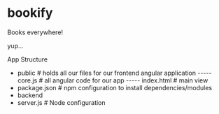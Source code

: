 # bookify
Books everywhere!

yup...

App Structure

  - public            # holds all our files for our frontend angular application 
  ----- core.js     # all angular code for our app 
  ----- index.html  # main view
  - package.json      # npm configuration to install dependencies/modules
  - backend
  - server.js         # Node configuration
